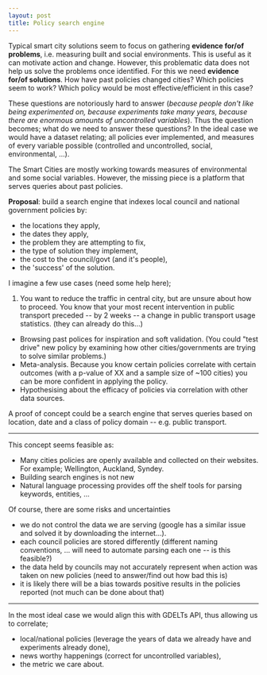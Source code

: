 ```yaml
---
layout: post
title: Policy search engine
---
```


Typical smart city solutions seem to focus on gathering __evidence for/of problems__, i.e. measuring built and social environments. This is useful as it can motivate action and change. However, this problematic data does not help us solve the problems once identified. For this we need __evidence for/of solutions__. How have past policies changed cities? Which policies seem to work? Which policy would be most effective/efficient in this case?

These questions are notoriously hard to answer (_because people don't like being experimented on, because experiments take many years, because there are enormous amounts of uncontrolled variables_). Thus the question becomes; what do we need to answer these questions? In the ideal case we would have a dataset relating; all policies ever implemented, and measures of every variable possible (controlled and uncontrolled, social, environmental, ...).

The Smart Cities are mostly working towards measures of environmental and some social variables. However, the missing piece is a platform that serves queries about past policies.

__Proposal__: build a search engine that indexes local council and national government policies by:

* the locations they apply,
* the dates they apply,
* the problem they are attempting to fix,
* the type of solution they implement,
* the cost to the council/govt (and it's people),
* the 'success' of the solution.

I imagine a few use cases (need some help here);

1. You want to reduce the traffic in central city, but are unsure about how to proceed. You know that your most recent intervention in public transport preceded -- by 2 weeks -- a change in public transport usage statistics. (they can already do this...)
* Browsing past polices for inspiration and soft validation. (You could "test drive" new policy by examining how other cities/governments are trying to solve similar problems.)
* Meta-analysis. Because you know certain policies correlate with certain outcomes (with a p-value of XX and a sample size of ~100 cities) you can be more confident in applying the policy.
* Hypothesising about the efficacy of policies via correlation with other data sources.

A proof of concept could be a search engine that serves queries based on location, date and a class of policy domain -- e.g. public transport.

***

This concept seems feasible as:

* Many cities policies are openly available and collected on their websites. For example; Wellington, Auckland, Syndey.
* Building search engines is not new
* Natural language processing provides off the shelf tools for parsing keywords, entities, ...

Of course, there are some risks and uncertainties

* we do not control the data we are serving (google has a similar issue and solved it by downloading the internet...).
* each council policies are stored differently (different naming conventions, ... will need to automate parsing each one -- is this feasible?)
* the data held by councils may not accurately represent when action was taken on new policies (need to answer/find out how bad this is)
* it is likely there will be a bias towards positive results in the policies reported (not much can be done about that)

***

In the most ideal case we would align this with GDELTs API, thus allowing us to correlate;

* local/national policies (leverage the years of data we already have and experiments already done),
* news worthy happenings (correct for uncontrolled variables),
* the metric we care about.
